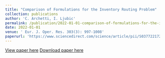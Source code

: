 ```yaml
---
title: "Comparison of Formulations for the Inventory Routing Problem"
collection: publications
author: 'C. Archetti, I. Ljubic'
permalink: /publication/2022-01-01-comparison-of-formulations-for-the-inventory-routing-problem
date: 2022-01-01
venue: ' Eur. J. Oper. Res. 303(3): 997-1008'
paperurl: 'https://www.sciencedirect.com/science/article/pii/S0377221721011073'
---
```

[View paper here](https://www.sciencedirect.com/science/article/pii/S0377221721011073)
[Download paper here]({{site.url}}/docs/publications/IRP.pdf)
